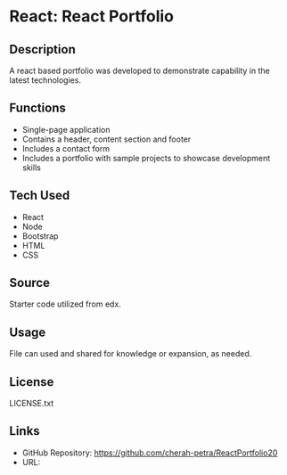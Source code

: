 # React: React Portfolio

## Description

A react based portfolio was developed to demonstrate capability in the latest technologies. 

## Functions

- Single-page application
- Contains a header, content section and footer
- Includes a contact form
- Includes a portfolio with sample projects to showcase development skills

## Tech Used

- React
- Node
- Bootstrap
- HTML
- CSS

## Source

Starter code utilized from edx.

## Usage

File can used and shared for knowledge or expansion, as needed.

## License

LICENSE.txt

## Links

- GitHub Repository: https://github.com/cherah-petra/ReactPortfolio20 
- URL: 

